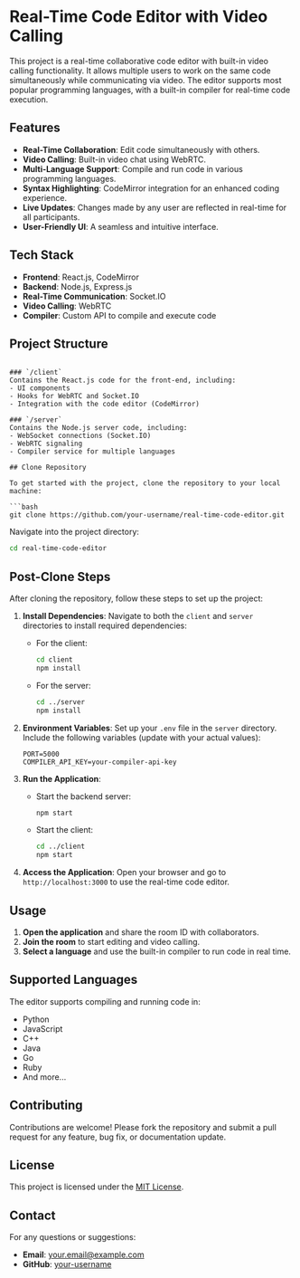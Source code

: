 
# Real-Time Code Editor with Video Calling

This project is a real-time collaborative code editor with built-in video calling functionality. It allows multiple users to work on the same code simultaneously while communicating via video. The editor supports most popular programming languages, with a built-in compiler for real-time code execution.


## Features

- **Real-Time Collaboration**: Edit code simultaneously with others.
- **Video Calling**: Built-in video chat using WebRTC.
- **Multi-Language Support**: Compile and run code in various programming languages.
- **Syntax Highlighting**: CodeMirror integration for an enhanced coding experience.
- **Live Updates**: Changes made by any user are reflected in real-time for all participants.
- **User-Friendly UI**: A seamless and intuitive interface.

## Tech Stack

- **Frontend**: React.js, CodeMirror
- **Backend**: Node.js, Express.js
- **Real-Time Communication**: Socket.IO
- **Video Calling**: WebRTC
- **Compiler**: Custom API to compile and execute code

## Project Structure
```

### `/client`
Contains the React.js code for the front-end, including:
- UI components
- Hooks for WebRTC and Socket.IO
- Integration with the code editor (CodeMirror)

### `/server`
Contains the Node.js server code, including:
- WebSocket connections (Socket.IO)
- WebRTC signaling
- Compiler service for multiple languages

## Clone Repository

To get started with the project, clone the repository to your local machine:

```bash
git clone https://github.com/your-username/real-time-code-editor.git
```

Navigate into the project directory:

```bash
cd real-time-code-editor
```

## Post-Clone Steps

After cloning the repository, follow these steps to set up the project:

1. **Install Dependencies**:
   Navigate to both the `client` and `server` directories to install required dependencies:
   - For the client:
     ```bash
     cd client
     npm install
     ```
   - For the server:
     ```bash
     cd ../server
     npm install
     ```

2. **Environment Variables**:
   Set up your `.env` file in the `server` directory. Include the following variables (update with your actual values):
   ```env
   PORT=5000
   COMPILER_API_KEY=your-compiler-api-key
   ```

3. **Run the Application**:
   - Start the backend server:
     ```bash
     npm start
     ```
   - Start the client:
     ```bash
     cd ../client
     npm start
     ```

4. **Access the Application**:
   Open your browser and go to `http://localhost:3000` to use the real-time code editor.

## Usage

1. **Open the application** and share the room ID with collaborators.
2. **Join the room** to start editing and video calling.
3. **Select a language** and use the built-in compiler to run code in real time.

## Supported Languages

The editor supports compiling and running code in:
- Python
- JavaScript
- C++
- Java
- Go
- Ruby
- And more...

## Contributing

Contributions are welcome! Please fork the repository and submit a pull request for any feature, bug fix, or documentation update.

## License

This project is licensed under the [MIT License](LICENSE).

## Contact

For any questions or suggestions:
- **Email**: your.email@example.com
- **GitHub**: [your-username](https://github.com/your-username)
